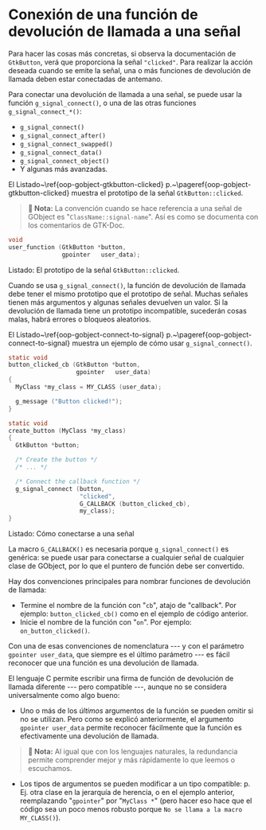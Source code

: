 # Conexión de una función de devolución de llamada a una señal

Para hacer las cosas más concretas, si observa la documentación de `GtkButton`, verá que proporciona la señal `"clicked"`. Para realizar la acción deseada cuando se emite la señal, una o más funciones de devolución de llamada deben estar conectadas de antemano.

Para conectar una devolución de llamada a una señal, se puede usar la función `g_signal_connect()`, o una de las otras funciones `g_signal_connect_*()`:

* `g_signal_connect()`
* `g_signal_connect_after()`
* `g_signal_connect_swapped()`
* `g_signal_connect_data()`
* `g_signal_connect_object()`
* Y algunas más avanzadas.

El Listado~\ref{oop-gobject-gtkbutton-clicked} p.~\pageref{oop-gobject-gtkbutton-clicked} muestra el prototipo de la señal `GtkButton::clicked`.

> **📌 Nota:** La convención cuando se hace referencia a una señal de GObject es "`ClassName::signal-name`". Así es como se documenta con los comentarios de GTK-Doc.

<a id="oop-gobject-gtkbutton-clicked"></a>

```c
void
user_function (GtkButton *button,
               gpointer   user_data);
```

<div class="caption">

<p><span class="oop-gobject-gtkbutton-clicked">Listado</span>: El prototipo de la señal <code>GtkButton::clicked</code>.</p>

</div>

Cuando se usa `g_signal_connect()`, la función de devolución de llamada debe tener el mismo prototipo que el prototipo de señal. Muchas señales tienen más argumentos y algunas señales devuelven un valor. Si la devolución de llamada tiene un prototipo incompatible, sucederán cosas malas, habrá errores o bloqueos aleatorios.

El Listado~\ref{oop-gobject-connect-to-signal} p.~\pageref{oop-gobject-connect-to-signal} muestra un ejemplo de cómo usar `g_signal_connect()`.

<a id="oop-gobject-connect-to-signal"></a>

```c
static void
button_clicked_cb (GtkButton *button,
                   gpointer   user_data)
{
  MyClass *my_class = MY_CLASS (user_data);

  g_message ("Button clicked!");
}

static void
create_button (MyClass *my_class)
{
  GtkButton *button;

  /* Create the button */
  /* ... */

  /* Connect the callback function */
  g_signal_connect (button,
                    "clicked",
                    G_CALLBACK (button_clicked_cb),
                    my_class);
}
```

<div class="caption">

<p><span class="oop-gobject-connect-to-signal">Listado</span>: Cómo conectarse a una señal</p>

</div>

La macro `G_CALLBACK()` es necesaria porque `g_signal_connect()` es genérica: se puede usar para conectarse a cualquier señal de cualquier clase de GObject, por lo que el puntero de función debe ser convertido.

Hay dos convenciones principales para nombrar funciones de devolución de llamada:

* Termine el nombre de la función con "`cb`", atajo de "callback". Por ejemplo: `button_clicked_cb()` como en el ejemplo de código anterior.
* Inicie el nombre de la función con "`on`". Por ejemplo: `on_button_clicked()`.

Con una de esas convenciones de nomenclatura --- y con el parámetro `gpointer user_data`, que siempre es el último parámetro --- es fácil reconocer que una función es una devolución de llamada.

El lenguaje C permite escribir una firma de función de devolución de llamada diferente --- pero compatible ---, aunque no se considera universalmente como algo bueno:


* Uno o más de los *últimos* argumentos de la función se pueden omitir si no se utilizan. Pero como se explicó anteriormente, el argumento `gpointer user_data` permite reconocer fácilmente que la función es efectivamente una devolución de llamada.

> **📌 Nota:** Al igual que con los lenguajes naturales, la redundancia permite comprender mejor y más rápidamente lo que leemos o escuchamos.

* Los tipos de argumentos se pueden modificar a un tipo compatible: p. Ej. otra clase en la jerarquía de herencia, o en el ejemplo anterior, reemplazando "`gpointer`" por "`MyClass *`" (pero hacer eso hace que el código sea un poco menos robusto porque `No se llama a la macro MY_CLASS()`).
